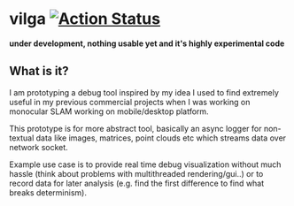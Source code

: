 # vilga [![Action Status](https://github.com/rAum/vilga/workflows/vilga%20CI/badge.svg)](https://github.com/rAum/vilga/actions)

**under development, nothing usable yet and it's highly experimental code**

## What is it?
I am prototyping a debug tool inspired by my idea I used to find extremely useful in my previous commercial projects when I was working on monocular SLAM working on mobile/desktop platform.

This prototype is for more abstract tool, basically an async logger for non-textual data like images, matrices, point clouds etc which streams data over network socket.

Example use case is to provide real time debug visualization without much hassle (think about problems with multithreaded rendering/gui..) or to record data for later analysis (e.g. find the first difference to find what breaks determinism).
